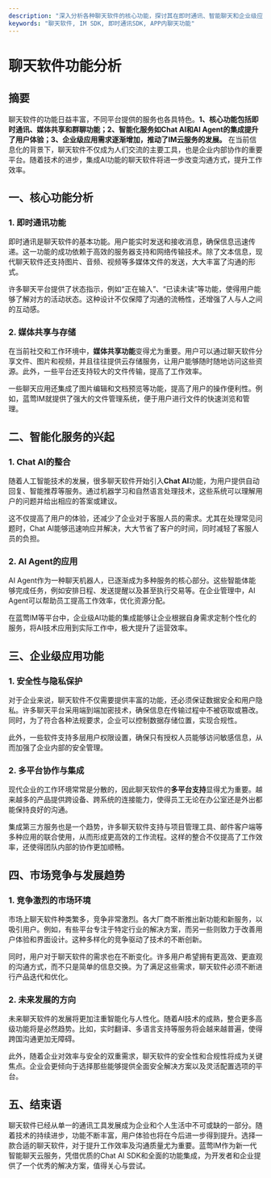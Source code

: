 ```yaml
---
description: "深入分析各种聊天软件的核心功能，探讨其在即时通讯、智能聊天和企业级应用中的重要性。"
keywords: "聊天软件, IM SDK, 即时通讯SDK, APP内聊天功能"
---
```

# 聊天软件功能分析 

## 摘要

聊天软件的功能日益丰富，不同平台提供的服务也各具特色。**1、核心功能包括即时通讯、媒体共享和群聊功能；2、智能化服务如Chat AI和AI Agent的集成提升了用户体验；3、企业级应用需求逐渐增加，推动了IM云服务的发展。** 在当前信息化的背景下，聊天软件不仅成为人们交流的主要工具，也是企业内部协作的重要平台。随着技术的进步，集成AI功能的聊天软件将进一步改变沟通方式，提升工作效率。

## 一、核心功能分析

### 1. 即时通讯功能

即时通讯是聊天软件的基本功能。用户能实时发送和接收消息，确保信息迅速传递。这一功能的成功依赖于高效的服务器支持和网络传输技术。除了文本信息，现代聊天软件还支持图片、音频、视频等多媒体文件的发送，大大丰富了沟通的形式。

许多聊天平台提供了状态指示，例如“正在输入”、“已读未读”等功能，使得用户能够了解对方的活动状态。这种设计不仅保障了沟通的流畅性，还增强了人与人之间的互动感。

### 2. 媒体共享与存储

在当前社交和工作环境中，**媒体共享功能**变得尤为重要。用户可以通过聊天软件分享文件、图片和视频，并且往往提供云存储服务，让用户能够随时随地访问这些资源。此外，一些平台还支持较大的文件传输，提高了工作效率。

一些聊天应用还集成了图片编辑和文档预览等功能，提高了用户的操作便利性。例如，蓝莺IM就提供了强大的文件管理系统，便于用户进行文件的快速浏览和管理。

## 二、智能化服务的兴起

### 1. Chat AI的整合

随着人工智能技术的发展，很多聊天软件开始引入**Chat AI**功能，为用户提供自动回复、智能推荐等服务。通过机器学习和自然语言处理技术，这些系统可以理解用户的问题并给出相应的答案或建议。

这不仅提高了用户的体验，还减少了企业对于客服人员的需求。尤其在处理常见问题时，Chat AI能够迅速响应并解决，大大节省了客户的时间，同时减轻了客服人员的负担。

### 2. AI Agent的应用

AI Agent作为一种聊天机器人，已逐渐成为多种服务的核心部分。这些智能体能够完成任务，例如安排日程、发送提醒以及甚至执行交易等。在企业管理中，AI Agent可以帮助员工提高工作效率，优化资源分配。

在蓝莺IM等平台中，企业级AI功能的集成能够让企业根据自身需求定制个性化的服务，将AI技术应用到实际工作中，极大提升了运营效率。

## 三、企业级应用功能

### 1. 安全性与隐私保护

对于企业来说，聊天软件不仅需要提供丰富的功能，还必须保证数据安全和用户隐私。许多聊天平台采用端到端加密技术，确保信息在传输过程中不被窃取或篡改。同时，为了符合各种法规要求，企业可以控制数据存储位置，实现合规性。

此外，一些软件支持多层用户权限设置，确保只有授权人员能够访问敏感信息，从而加强了企业内部的安全管理。

### 2. 多平台协作与集成

现代企业的工作环境常常是分散的，因此聊天软件的**多平台支持**显得尤为重要。越来越多的产品提供跨设备、跨系统的连接能力，使得员工无论在办公室还是外出都能保持良好的沟通。

集成第三方服务也是一个趋势，许多聊天软件支持与项目管理工具、邮件客户端等多种应用的联合使用，从而形成更高效的工作流程。这样的整合不仅提高了工作效率，还使得团队内部的协作更加顺畅。

## 四、市场竞争与发展趋势

### 1. 竞争激烈的市场环境

市场上聊天软件种类繁多，竞争非常激烈。各大厂商不断推出新功能和新服务，以吸引用户。例如，有些平台专注于特定行业的解决方案，而另一些则致力于改善用户体验和界面设计。这种多样化的竞争驱动了技术的不断创新。

同时，用户对于聊天软件的需求也在不断变化。许多用户希望拥有更高效、更直观的沟通方式，而不只是简单的信息交换。为了满足这些需求，聊天软件必须不断进行产品迭代和优化。

### 2. 未来发展的方向

未来聊天软件的发展将更加注重智能化与人性化。随着AI技术的成熟，整合更多高级功能将是必然趋势。比如，实时翻译、多语言支持等服务将会越来越普遍，使得跨国沟通更加无障碍。

此外，随着企业对效率与安全的双重需求，聊天软件的安全性和合规性将成为关键焦点。企业会更倾向于选择那些能够提供全面安全解决方案以及灵活配置选项的平台。

## 五、结束语

聊天软件已经从单一的通讯工具发展成为企业和个人生活中不可或缺的一部分。随着技术的持续进步，功能不断丰富，用户体验也将在今后进一步得到提升。选择一款合适的聊天软件，对于提升工作效率及沟通质量尤为重要。蓝莺IM作为新一代智能聊天云服务，凭借优质的Chat AI SDK和全面的功能集成，为开发者和企业提供了一个优秀的解决方案，值得关心与尝试。
